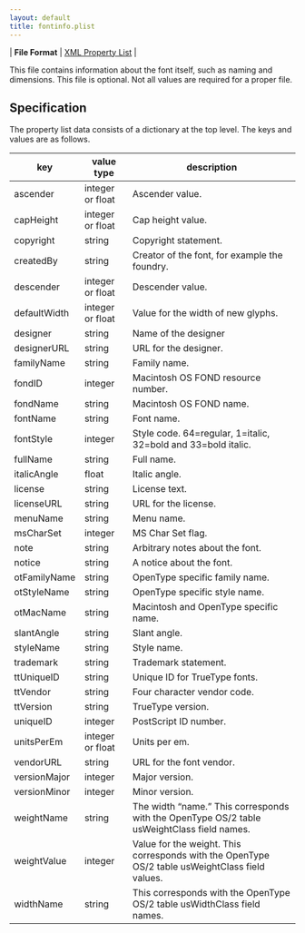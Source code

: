 ```yaml
---
layout: default
title: fontinfo.plist
---
```


| **File Format** | [XML Property List](http://www.apple.com/DTDs/PropertyList-1.0.dtd) |

This file contains information about the font itself, such as naming and dimensions. This file is optional. Not all values are required for a proper file.

## Specification

The property list data consists of a dictionary at the top level. The keys and values are as follows.

| key | value type | description |
|-|-|-|
| ascender | integer or float | Ascender value. |
| capHeight | integer or float | Cap height value. |
| copyright | string | Copyright statement. |
| createdBy | string | Creator of the font, for example the foundry. |
| descender | integer or float | Descender value. |
| defaultWidth | integer or float | Value for the width of new glyphs. |
| designer | string | Name of the designer |
| designerURL | string | URL for the designer. |
| familyName | string | Family name. |
| fondID | integer | Macintosh OS FOND resource number. |
| fondName | string | Macintosh OS FOND name. |
| fontName | string | Font name. |
| fontStyle | integer | Style code. 64=regular, 1=italic, 32=bold and 33=bold italic. |
| fullName | string | Full name. |
| italicAngle | float | Italic angle. |
| license | string | License text. |
| licenseURL | string | URL for the license. |
| menuName | string | Menu name. |
| msCharSet | integer | MS Char Set flag. |
| note | string | Arbitrary notes about the font. |
| notice | string | A notice about the font. |
| otFamilyName | string | OpenType specific family name. |
| otStyleName | string | OpenType specific style name. |
| otMacName | string | Macintosh and OpenType specific name. |
| slantAngle | string | Slant angle. |
| styleName | string | Style name. |
| trademark | string | Trademark statement. |
| ttUniqueID | string | Unique ID for TrueType fonts. |
| ttVendor | string | Four character vendor code. |
| ttVersion | string | TrueType version. |
| uniqueID | integer | PostScript ID number. |
| unitsPerEm | integer or float | Units per em. |
| vendorURL | string | URL for the font vendor. |
| versionMajor | integer | Major version. |
| versionMinor | integer | Minor version. |
| weightName | string | The width “name.” This corresponds with the OpenType OS/2 table usWeightClass field names. |
| weightValue | integer | Value for the weight. This corresponds with the OpenType OS/2 table usWeightClass field values. |
| widthName | string | This corresponds with the OpenType OS/2 table usWidthClass field names.